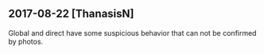 
## 2017-08-22 [ThanasisN]

[//]: # (Keywords: #suspicious_data)

Global and direct have some suspicious behavior that can not be confirmed by photos.

